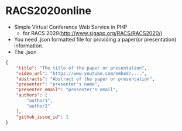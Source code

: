 # RACS2020online
- Simple Virtual Conference Web Service in PHP
    - for RACS 2020(http://www.sigapp.org/RACS/RACS2020/)
- You need .json formatted file for providing a paper(or presentation) information.
- The .json
```json
{
    "title": "The title of the paper or presentation",
    "video_url": "https://www.youtube.com/embed/....",
    "abstracts": "Abstract of the paper or presentation",
    "presenter": "presenter's name",
    "presenter_email": "presenter's email",
    "authors": [
        "author1",
        "author2"
    ],
    "github_issue_id": 1
}
```